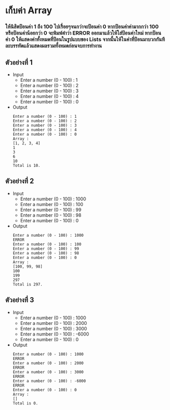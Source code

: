 # เก็บค่า Array
### ให้นิสิตป้อนค่า 1 ถึง 100 ไปเรื่อยๆจนกว่าจะป้อนค่า 0 หากป้อนค่าค่ามากกว่า 100 หรือป้อนค่าน้อยกว่า 0 จะพิมพ์คำว่า ERROR ออกมาแล้วให้ใส่ป้อนค่าใหม่ หากป้อนค่า 0 ให้แสดงค่าทั้งหมดที่ป้อนในรูปแบบของ Lists จากนั้นให้ในค่าที่ป้อนมาบวกกันทีละบรรทัดแล้วแสดงผลรวมทั้งหมดก่อนจบการทำงาน

## ตัวอย่างที่ 1  
- Input  
    - Enter a number (0 - 100) : 1  
    - Enter a number (0 - 100) : 2  
    - Enter a number (0 - 100) : 3  
    - Enter a number (0 - 100) : 4  
    - Enter a number (0 - 100) : 0  
- Output
    ```
    Enter a number (0 - 100) : 1
    Enter a number (0 - 100) : 2
    Enter a number (0 - 100) : 3  
    Enter a number (0 - 100) : 4  
    Enter a number (0 - 100) : 0 
    Array :  
    [1, 2, 3, 4]  
    1
    3
    6
    10
    Total is 10.   
## ตัวอย่างที่ 2  
- Input  
    - Enter a number (0 - 100) : 1000  
    - Enter a number (0 - 100) : 100
    - Enter a number (0 - 100) : 99  
    - Enter a number (0 - 100) : 98  
    - Enter a number (0 - 100) : 0 
- Output  
    ```
    Enter a number (0 - 100) : 1000  
    ERROR
    Enter a number (0 - 100) : 100
    Enter a number (0 - 100) : 99  
    Enter a number (0 - 100) : 98  
    Enter a number (0 - 100) : 0 
    Array :  
    [100, 99, 98]  
    100
    199
    297
    Total is 297.   
## ตัวอย่างที่ 3  
- Input  
    - Enter a number (0 - 100) : 1000  
    - Enter a number (0 - 100) : 2000 
    - Enter a number (0 - 100) : 3000
    - Enter a number (0 - 100) : -6000  
    - Enter a number (0 - 100) : 0 
- Output 
    ```
    Enter a number (0 - 100) : 1000  
    ERROR
    Enter a number (0 - 100) : 2000
    ERROR
    Enter a number (0 - 100) : 3000
    ERROR
    Enter a number (0 - 100) : -6000
    ERROR
    Enter a number (0 - 100) : 0 
    Array :  
    []  
    Total is 0.   